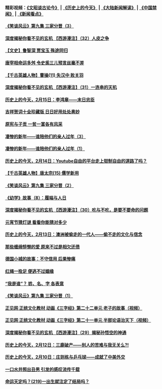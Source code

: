 #### 精彩视频：[《文昭谈古论今》](http://45.76.195.252/wenzhao) | [《历史上的今天》](http://45.76.195.252/today-in-history) | [《大陆新闻解读》](http://45.76.195.252/ntdtv-comedy) | [《中国禁闻》](http://45.76.195.252/ntdtv-news) | [《新闻看点》](http://45.76.195.252/news-insight) 

 #### [《笑谈风云》第九集 三家分晋（3）](../pages/prog647/a102512485.md?t=02150937) 

#### [深度揭秘你看不见的玄机 【西游漫注】（32）人皮之争](../pages/prog647/a102512481.md?t=02150937) 

#### [【文史】鲁智深 贾宝玉 殊途同归](../pages/prog647/a102512476.md?t=02150937) 

#### [唐宰相命运多舛 令史奚三儿预言丝毫不差](../pages/prog647/a102512467.md?t=02150937) 

#### [【千古英雄人物】曹操(11) 失汉中 败关羽](../pages/prog647/a102512460.md?t=02150937) 

#### [深度揭秘你看不见的玄机 【西游漫注】（31）一连串的天机](../pages/prog647/a102512445.md?t=02150937) 

#### [历史上的今天，2月15日：李鸿章——末日忠臣](../pages/prog647/a102512418.md?t=02150937) 

#### [吉祥贺词十全珍藏版 日日好用处处奥妙](../pages/prog647/a102511714.md?t=02150937) 

#### [原宪与子贡 一贫一富各有风采](../pages/prog647/a102511704.md?t=02150937) 

#### [凄惨的新年——谁陪他们的亲人过年（3）](../pages/prog647/a102511698.md?t=02150937) 

#### [凄惨的新年——谁陪他们的亲人过年（1）](../pages/prog647/a102511682.md?t=02150937) 

#### [历史上的今天，2月14日：Youtube自由的平台走上钳制自由的道路了吗？](../pages/prog647/a102511567.md?t=02150937) 

#### [【千古英雄人物】唐太宗(15) 儒学新用](../pages/prog647/a102510982.md?t=02150937) 

#### [《笑谈风云》第九集 三家分晋（2）](../pages/prog647/a102510976.md?t=02150937) 

#### [《幼学》故事（8）：履端与人日](../pages/prog647/a102510956.md?t=02150937) 

#### [深度揭秘你看不见的玄机 【西游漫注】（30）吃与不吃，是要不要命的问题](../pages/prog647/a102510862.md?t=02150937) 

#### [元宵节猜灯谜 看看你能猜对多少](../pages/prog647/a102510825.md?t=02150937) 

#### [历史上的今天，2月13日：澳洲被偷走的一代人——偷不走的文化与信念](../pages/prog647/a102510768.md?t=02150937) 

#### [那些缠绵悱恻的爱 原来不过是相欠还债](../pages/prog647/a102508695.md?t=02150937) 

#### [德国小城的故事：不守信用 后果惨痛](../pages/prog647/a102510005.md?t=02150937) 

#### [红绳一拴足 便逃不过姻缘](../pages/prog647/a102509977.md?t=02150937) 

#### [“我是谁”？ 姓、名、字 各表意](../pages/prog647/a102509972.md?t=02150937) 

#### [《笑谈风云》第九集 三家分晋（1）](../pages/prog647/a102509962.md?t=02150937) 

#### [正见网 正统文化教材 动画《三字经》第二十二单元 老子的故事（视频）](../pages/prog647/a102509947.md?t=02150937) 

#### [正见网 正统文化教材 动画《三字经》第二十一单元 半部论语治天下（视频）](../pages/prog647/a102509940.md?t=02150937) 

#### [深度揭秘你看不见的玄机 【西游漫注】（29）揭秘孙悟空的神通](../pages/prog647/a102509916.md?t=02150937) 

#### [历史上的今天，2月12日：三鹿破产——别人的苦难与我无关么?!](../pages/prog647/a102509818.md?t=02150937) 

#### [历史上的今天，2月10日：庄则栋与乒乓球——成就了中美外交](../pages/prog647/a102509173.md?t=02150937) 

#### [一口水井照出丑男 引发的感叹流传千载](../pages/prog647/a102509162.md?t=02150937) 

#### [命运天定吗？(219)一出生就注定了结局吗？](../pages/prog647/a102509158.md?t=02150937) 

